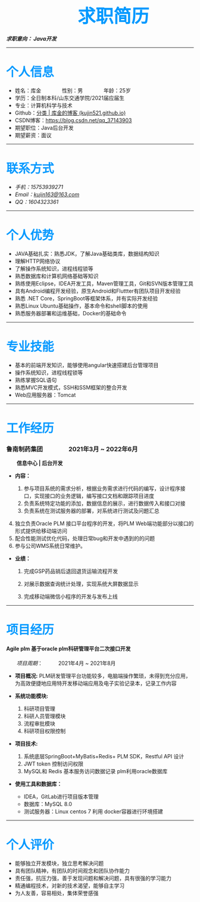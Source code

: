 # <font color=#0099ff size=7 face="黑体">&emsp;&emsp;&emsp;&emsp;求职简历</font>

***求职意向： Java开发***

------



# <font color=#0099ff size=6 face="黑体">个人信息</font>

- 姓名：库金&emsp;&emsp;&emsp;&emsp;性别：男&emsp;&emsp;&emsp;&emsp;年龄：25岁
- 学历：全日制本科/山东交通学院/2021届应届生
- 专业：计算机科学与技术
- Github：[分类 | 库金的博客 (kujin521.github.io)](https://kujin521.github.io/Blog/categories/)
- CSDN博客：https://blog.csdn.net/qq_37143903
- 期望职位：Java后台开发
- 期望薪资：面议

------




# <font color=#0099ff size=6 face="黑体">联系方式</font>

- *手机：15753939271*
- *Email：kujin163@163.com*
- *QQ：1604323361*

------



# <font color=#0099ff size=6 face="黑体">个人优势</font>

- JAVA基础扎实：熟悉JDK，了解Java基础类库，数据结构知识
- 理解HTTP网络协议
- 了解操作系统知识，进程线程锁等
- 熟悉数据库和计算机网络基础等知识
- 熟练使用Eclipse，IDEA开发工具，Maven管理工具，Git和SVN版本管理工具
- 具有Android编程开发经验，原生Android和Fluttter有团队项目开发经验
- 熟悉 .NET Core，SpringBoot等框架体系，并有实际开发经验
- 熟悉Linux Ubuntu基础操作，基本命令和shell脚本的使用
- 熟悉服务器部署和运维基础，Docker的基础命令
------


# <font color=#0099ff size=6 face="黑体">专业技能</font>

- 基本的前端开发知识，能够使用angular快速搭建后台管理项目
- 操作系统知识，进程线程锁等
- 熟练掌握SQL语句
- 熟悉MVC开发模式，SSH和SSM框架的整合开发
- Web应用服务器：Tomcat
------

# <font color=#0099ff size=6 face="黑体">工作经历</font>

### 鲁南制药集团 &emsp;&emsp;&emsp;&emsp;2021年3月 ~ 2022年6月

&emsp;&emsp;**信息中心  |  后台开发**  


- **内容：**  

  1. 参与项目系统的需求分析，根据业务需求进行代码的编写，设计程序接口，实现接口的业务逻辑，编写接口文档和跟踪项目进度
  2. 负责系统特定功能的添加，数据信息的展示，进行数据传入和接口对接
  3. 负责系统在测试服务器的部署，对系统进行测试及问题汇总
4. 独立负责Oracle PLM 接口平台程序的开发，将PLM Web端功能部分以接口的形式提供给移动端访问
  5. 配合性能测试优化代码，处理日常bug和开发中遇到的的问题
5. 参与公司WMS系统日常维护。



- **业绩：**
    1. 完成GSP药品销后退回退货运输流程开发

    2. 对展示数据查询统计处理，实现系统大屏数据显示

    3. 完成移动端微信小程序的开发与发布上线

------

# <font color=#0099ff size=6 face="黑体">项目经历</font>



#### Agile plm 基于oracle plm科研管理平台二次接口开发

&emsp;&emsp;*项目周期*：&emsp;&emsp;&emsp;2021年4月 ~ 2021年8月

- **项目概况:**
  PLM研发管理平台功能较多，电脑端操作繁琐，未得到充分应用，为高效便捷地应用特开发移动端应用及电子实验记录本，记录工作内容


- **系统功能模块:**  
  1. 科研项目管理
  2. 科研人员管理模块
  3. 流程审批模块
  5. 科研项目权限控制
- **项目技术:**  
    1. 系统底层SpringBoot+MyBatis+Redis+ PLM SDK，Restful API 设计
    2. JWT token 控制访问权限
    3. MySQL和 Redis 基本服务访问数据记录 plm利用oracle数据库


- **使用工具和数据库：**
    + IDEA，GitLab进行项目版本管理
    + 数据库：MySQL 8.0
    + 测试服务器：Linux centos 7 利用 docker容器进行环境搭建



------

# <font color=#0099ff size=6 face="黑体">个人评价</font>
- 能够独立开发模块，独立思考解决问题
- 具有团队精神，有团队的时间观念和团队协作能力
- 责任强，抗压力强，善于发现问题和解决问题，具有很强的学习能力
- 精通编程技术，对新的技术渴望，能够自主学习
- 为人友善，容易相处，集体荣誉感强